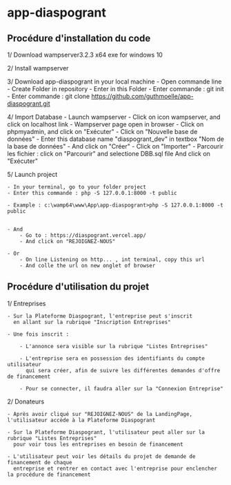 # app-diaspogrant


##  Procédure d'installation du code



1/ Download wampserver3.2.3 x64 exe for windows 10 

2/ Install wampserver

3/ Download app-diaspogrant in your local machine
	- Open commande line
	- Create Folder in repository
	- Enter in this Folder
	- Enter commande : git init
	- Enter commande : git clone https://github.com/guthmoelle/app-diaspogrant.git

4/ Import Database
	- Launch wampserver
	- Click on icon wampserver, and click on localhost link
	- Wampserver page open in browser 
	- Click on phpmyadmin, and click on "Exécuter" 
	- Click on "Nouvelle base de données"
	- Enter this database name "diaspogrant_dev" in textbox "Nom de la base de données"
	- And click on "Créer"
	- Click on "Importer"
	- Parcourir les fichier : click on "Parcourir" and selectione DBB.sql file
	And click on "Exécuter"

5/ Launch project

	- In your terminal, go to your folder project
	- Enter this commande : php -S 127.0.0.1:8000 -t public
	
	- Example : c:\wamp64\www\App\app-diaspogrant>php -S 127.0.0.1:8000 -t public 


	- And
		- Go to : https://diaspogrant.vercel.app/
		- And click on "REJOIGNEZ-NOUS"

	- Or
		- On line Listening on http... , int terminal, copy this url
		- And colle the url on new onglet of browser



##	Procédure d'utilisation du projet





1/ Entreprises

	- Sur la Plateforme Diaspogrant, l'entreprise peut s'inscrit 
	  en allant sur la rubrique "Inscription Entreprises"

	- Une fois inscrit :

		- L'annonce sera visible sur la rubrique "Listes Entreprises"
		
		- L'entreprise sera en possession des identifiants du compte utilisateur
		  qui sera créer, afin de suivre les différentes demandes d'offre de financement
		  
		- Pour se connecter, il faudra aller sur la "Connexion Entreprise"


2/ Donateurs

	- Après avoir cliqué sur "REJOIGNEZ-NOUS" de la LandingPage, l'utilisateur accède à la Plateforme Diaspogrant

	- Sur la Plateforme Diaspogrant, l'utilisateur peut aller sur la rubrique "Listes Entreprises"
	  pour voir tous les entreprises en besoin de financement 

	- L'utilisateur peut voir les détails du projet de demande de financement de chaque 
	  entreprise et rentrer en contact avec l'entreprise pour enclencher la procédure de financement 
